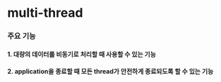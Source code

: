 # multi-thread

### 주요 기능
#### 1. 대량의 데이터를 비동기로 처리할 때 사용할 수 있는 기능

#### 2. application을 종료할 때 모든 thread가 안전하게 종료되도록 할 수 있는 기능